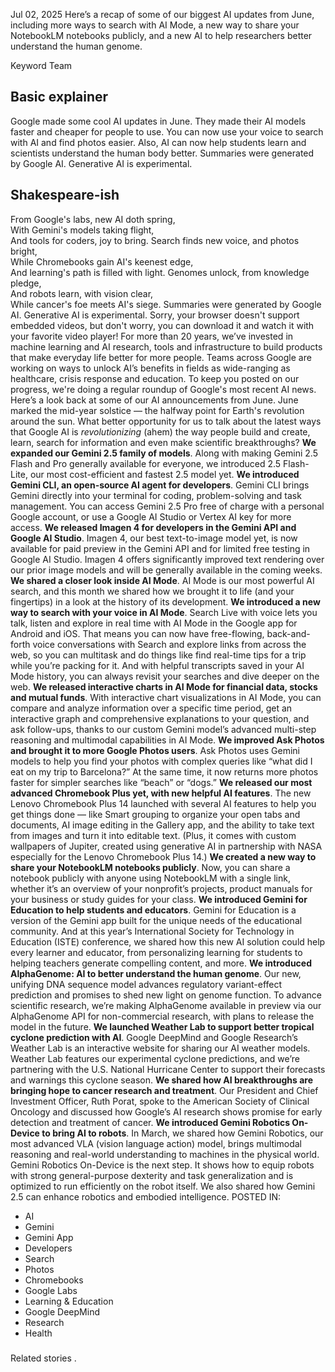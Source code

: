 Jul 02, 2025
Here’s a recap of some of our biggest AI updates from June, including more ways to search with AI Mode, a new way to share your NotebookLM notebooks publicly, and a new AI to help researchers better understand the human genome.
  
Keyword Team
## Basic explainer
Google made some cool AI updates in June. They made their AI models faster and cheaper for people to use. You can now use your voice to search with AI and find photos easier. Also, AI can now help students learn and scientists understand the human body better.
Summaries were generated by Google AI. Generative AI is experimental.
## Shakespeare-ish
From Google's labs, new AI doth spring,  
With Gemini's models taking flight,  
And tools for coders, joy to bring.
Search finds new voice, and photos bright,  
While Chromebooks gain AI's keenest edge,  
And learning's path is filled with light.
Genomes unlock, from knowledge pledge,  
And robots learn, with vision clear,  
While cancer's foe meets AI's siege.
Summaries were generated by Google AI. Generative AI is experimental.
Sorry, your browser doesn't support embedded videos, but don't worry, you can download it and watch it with your favorite video player!
For more than 20 years, we’ve invested in machine learning and AI research, tools and infrastructure to build products that make everyday life better for more people. Teams across Google are working on ways to unlock AI’s benefits in fields as wide-ranging as healthcare, crisis response and education. To keep you posted on our progress, we're doing a regular roundup of Google's most recent AI news.
Here’s a look back at some of our AI announcements from June.
June marked the mid-year solstice — the halfway point for Earth's revolution around the sun. What better opportunity for us to talk about the latest ways that Google AI is *revolutionizing* (ahem) the way people build and create, learn, search for information and even make scientific breakthroughs?
**We expanded our Gemini 2.5 family of models**. Along with making Gemini 2.5 Flash and Pro generally available for everyone, we introduced 2.5 Flash-Lite, our most cost-efficient and fastest 2.5 model yet.
**We introduced Gemini CLI, an open-source AI agent for developers**. Gemini CLI brings Gemini directly into your terminal for coding, problem-solving and task management. You can access Gemini 2.5 Pro free of charge with a personal Google account, or use a Google AI Studio or Vertex AI key for more access.
**We released Imagen 4 for developers in the Gemini API and Google AI Studio**. Imagen 4, our best text-to-image model yet, is now available for paid preview in the Gemini API and for limited free testing in Google AI Studio. Imagen 4 offers significantly improved text rendering over our prior image models and will be generally available in the coming weeks.
**We shared a closer look inside AI Mode**. AI Mode is our most powerful AI search, and this month we shared how we brought it to life (and your fingertips) in a look at the history of its development.
**We introduced a new way to search with your voice in AI Mode**. Search Live with voice lets you talk, listen and explore in real time with AI Mode in the Google app for Android and iOS. That means you can now have free-flowing, back-and-forth voice conversations with Search and explore links from across the web, so you can multitask and do things like find real-time tips for a trip while you’re packing for it. And with helpful transcripts saved in your AI Mode history, you can always revisit your searches and dive deeper on the web.
**We released interactive charts in AI Mode for financial data, stocks and mutual funds**. With interactive chart visualizations in AI Mode, you can compare and analyze information over a specific time period, get an interactive graph and comprehensive explanations to your question, and ask follow-ups, thanks to our custom Gemini model’s advanced multi-step reasoning and multimodal capabilities in AI Mode.
**We improved Ask Photos and brought it to more Google Photos users**. Ask Photos uses Gemini models to help you find your photos with complex queries like “what did I eat on my trip to Barcelona?” At the same time, it now returns more photos faster for simpler searches like “beach” or “dogs.”
**We released our most advanced Chromebook Plus yet, with new helpful AI features**. The new Lenovo Chromebook Plus 14 launched with several AI features to help you get things done — like Smart grouping to organize your open tabs and documents, AI image editing in the Gallery app, and the ability to take text from images and turn it into editable text. (Plus, it comes with custom wallpapers of Jupiter, created using generative AI in partnership with NASA especially for the Lenovo Chromebook Plus 14.)
**We created a new way to share your NotebookLM notebooks publicly**. Now, you can share a notebook publicly with anyone using NotebookLM with a single link, whether it’s an overview of your nonprofit’s projects, product manuals for your business or study guides for your class.
**We introduced Gemini for Education to help students and educators**. Gemini for Education is a version of the Gemini app built for the unique needs of the educational community. And at this year’s International Society for Technology in Education (ISTE) conference, we shared how this new AI solution could help every learner and educator, from personalizing learning for students to helping teachers generate compelling content, and more.
**We introduced AlphaGenome: AI to better understand the human genome**. Our new, unifying DNA sequence model advances regulatory variant-effect prediction and promises to shed new light on genome function. To advance scientific research, we’re making AlphaGenome available in preview via our AlphaGenome API for non-commercial research, with plans to release the model in the future.
**We launched Weather Lab to support better tropical cyclone prediction with AI**. Google DeepMind and Google Research’s Weather Lab is an interactive website for sharing our AI weather models. Weather Lab features our experimental cyclone predictions, and we’re partnering with the U.S. National Hurricane Center to support their forecasts and warnings this cyclone season.
**We shared how AI breakthroughs are bringing hope to cancer research and treatment**. Our President and Chief Investment Officer, Ruth Porat, spoke to the American Society of Clinical Oncology and discussed how Google’s AI research shows promise for early detection and treatment of cancer.
**We introduced Gemini Robotics On-Device to bring AI to robots**. In March, we shared how Gemini Robotics, our most advanced VLA (vision language action) model, brings multimodal reasoning and real-world understanding to machines in the physical world. Gemini Robotics On-Device is the next step. It shows how to equip robots with strong general-purpose dexterity and task generalization and is optimized to run efficiently on the robot itself. We also shared how Gemini 2.5 can enhance robotics and embodied intelligence.
POSTED IN:
-   AI
-   Gemini
-   Gemini App
-   Developers
-   Search
-   Photos
-   Chromebooks
-   Google Labs
-   Learning & Education
-   Google DeepMind
-   Research
-   Health
### 
Related stories
.